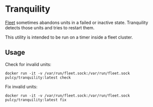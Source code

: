 # Tranquility

[Fleet](https://github.com/coreos/fleet) sometimes abandons units in a failed or inactive state.
Tranquility detects those units and tries to restart them.

This utility is intended to be run on a timer inside a fleet cluster.

## Usage

Check for invalid units:
```
docker run -it -v /var/run/fleet.sock:/var/run/fleet.sock pulcy/tranquility:latest check
```

Fix invalid units:
```
docker run -it -v /var/run/fleet.sock:/var/run/fleet.sock pulcy/tranquility:latest fix
```
